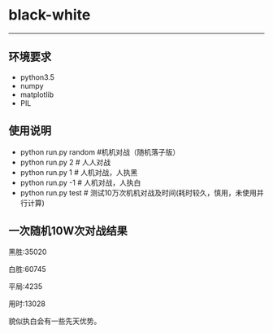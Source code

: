 # black-white

------

## 环境要求

- python3.5
- numpy
- matplotlib
- PIL

## 使用说明

- python run.py random #机机对战（随机落子版）
- python run.py 2 # 人人对战
- python run.py 1 # 人机对战，人执黑
- python run.py -1 # 人机对战，人执白
- python run.py test # 测试10万次机机对战及时间(耗时较久，慎用，未使用并行计算)

## 一次随机10W次对战结果

黑胜:35020

白胜:60745

平局:4235

用时:13028

貌似执白会有一些先天优势。